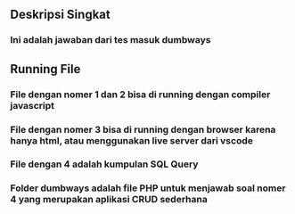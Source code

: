 ## Deskripsi Singkat
### Ini adalah jawaban dari tes masuk dumbways
## Running File
### File dengan nomer 1 dan 2 bisa di running dengan compiler javascript
### File dengan nomer 3 bisa di running dengan browser karena hanya html, atau menggunakan live server dari vscode
### File dengan 4 adalah kumpulan SQL Query
### Folder dumbways adalah file PHP untuk menjawab soal nomer 4 yang merupakan aplikasi CRUD sederhana